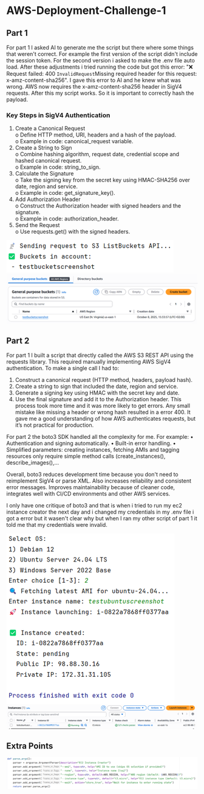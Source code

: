 # AWS-Deployment-Challenge-1

## Part 1
For part 1 I asked AI to generate me the script but there where some things that weren't correct. For example the first version of the script didn't include the session token. For the second version i asked to make the .env file auto load. After these adjustments i tried running the code but got this error: "❌ Request failed: 400 <Error><Code>InvalidRequest</Code><Message>Missing required header for this request: x-amz-content-sha256</Message>". I gave this error to AI and he knew what was wrong. AWS now requires the x-amz-content-sha256 header in SigV4 requests. After this my script works. So it is important to correctly hash the payload.
### Key Steps in SigV4 Authentication
1.	Create a Canonical Request<br>
o	Define HTTP method, URI, headers and a hash of the payload.<br>
o	Example in code: canonical_request variable.
2.	Create a String to Sign<br>
o	Combine hashing algorithm, request date, credential scope and hashed canonical request.<br>
o	Example in code: string_to_sign.
3.	Calculate the Signature<br>
o	Take the signing key from the secret key using HMAC-SHA256 over date, region and service.<br>
o	Example in code: get_signature_key().
4.	Add Authorization Header<br>
o	Construct the Authorization header with signed headers and the signature.<br>
o	Example in code: authorization_header.
5.	Send the Request<br>
o	Use requests.get() with the signed headers.


![Part 1](images/part1-1.png)
![Part 1](images/part1-2.png)

## Part 2
For part 1 I built a script that directly called the AWS S3 REST API using the requests library.
This required manually implementing AWS SigV4 authentication.
To make a single call I had to:
1.	Construct a canonical request (HTTP method, headers, payload hash).
2.	Create a string to sign that included the date, region and service.
3.	Generate a signing key using HMAC with the secret key and date.
4.	Use the final signature and add it to the Authorization header.
This process took more time and it was more likely to get errors. Any small mistake like missing a header or wrong hash resulted in a error 400.
It gave me a good understanding of how AWS authenticates requests, but it’s not practical for production.

For part 2 the boto3 SDK handled all the complexity for me. For example:
•	Authentication and signing automatically.
•	Built-in error handling.
•	Simplified parameters: creating instances, fetching AMIs and tagging resources only require simple method calls (create_instances(), describe_images(),...

Overall, boto3 reduces development time because you don't need to reimplement SigV4 or parse XML. Also increases reliability and consistent error messages. Improves maintainability because of cleaner code, integrates well with CI/CD environments and other AWS services.

I only have one critique of boto3 and that is when i tried to run my ec2 instance creator the next day and i changed my credentials in my .env file i got a error but it wasen't clear why but when I ran my other script of part 1 it told me that my credentials were invalid.

![Part 2](images/part2-2.png)
![Part 2](images/part2-3.png)

## Extra Points
![Part 2](images/part2-1.png)
